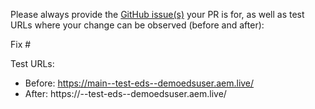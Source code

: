 Please always provide the [GitHub issue(s)](../issues) your PR is for, as well as test URLs where your change can be observed (before and after):

Fix #<gh-issue-id>

Test URLs:
- Before: https://main--test-eds--demoedsuser.aem.live/
- After: https://<branch>--test-eds--demoedsuser.aem.live/
